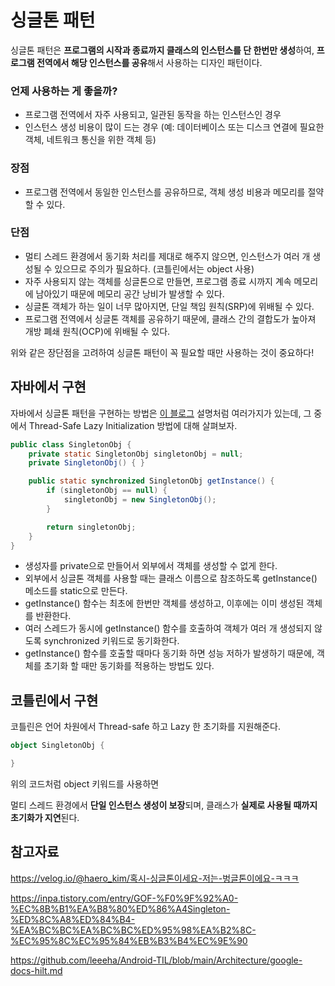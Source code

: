 # 싱글톤 패턴  

싱글톤 패턴은 **프로그램의 시작과 종료까지 클래스의 인스턴스를 단 한번만 생성**하여, **프로그램 전역에서 해당 인스턴스를 공유**해서 사용하는 디자인 패턴이다.

### 언제 사용하는 게 좋을까?

- 프로그램 전역에서 자주 사용되고, 일관된 동작을 하는 인스턴스인 경우 
- 인스턴스 생성 비용이 많이 드는 경우 (예: 데이터베이스 또는 디스크 연결에 필요한 객체, 네트워크 통신을 위한 객체 등)

### 장점 

- 프로그램 전역에서 동일한 인스턴스를 공유하므로, 객체 생성 비용과 메모리를 절약할 수 있다.

### 단점 

- 멀티 스레드 환경에서 동기화 처리를 제대로 해주지 않으면, 인스턴스가 여러 개 생성될 수 있으므로 주의가 필요하다. (코틀린에서는 object 사용)
- 자주 사용되지 않는 객체를 싱글톤으로 만들면, 프로그램 종료 시까지 계속 메모리에 남아있기 때문에 메모리 공간 낭비가 발생할 수 있다.
- 싱글톤 객체가 하는 일이 너무 많아지면, 단일 책임 원칙(SRP)에 위배될 수 있다. 
- 프로그램 전역에서 싱글톤 객체를 공유하기 때문에, 클래스 간의 결합도가 높아져 개방 폐쇄 원칙(OCP)에 위배될 수 있다.

위와 같은 장단점을 고려하여 싱글톤 패턴이 꼭 필요할 때만 사용하는 것이 중요하다! 

## 자바에서 구현 

자바에서 싱글톤 패턴을 구현하는 방법은 [이 블로그](https://inpa.tistory.com/entry/GOF-%F0%9F%92%A0-%EC%8B%B1%EA%B8%80%ED%86%A4Singleton-%ED%8C%A8%ED%84%B4-%EA%BC%BC%EA%BC%BC%ED%95%98%EA%B2%8C-%EC%95%8C%EC%95%84%EB%B3%B4%EC%9E%90) 설명처럼 여러가지가 있는데, 그 중에서 Thread-Safe Lazy Initialization 방법에 대해 살펴보자.

```java
public class SingletonObj {
    private static SingletonObj singletonObj = null;
    private SingletonObj() { }

    public static synchronized SingletonObj getInstance() {
        if (singletonObj == null) {
            singletonObj = new SingletonObj();
        }

        return singletonObj;
    }
}
```

- 생성자를 private으로 만들어서 외부에서 객체를 생성할 수 없게 한다. 
- 외부에서 싱글톤 객체를 사용할 때는 클래스 이름으로 참조하도록 getInstance() 메소드를 static으로 만든다.
- getInstance() 함수는 최초에 한번만 객체를 생성하고, 이후에는 이미 생성된 객체를 반환한다. 
- 여러 스레드가 동시에 getInstance() 함수를 호출하여 객체가 여러 개 생성되지 않도록 synchronized 키워드로 동기화한다. 
- getInstance() 함수를 호출할 때마다 동기화 하면 성능 저하가 발생하기 때문에, 객체를 초기화 할 때만 동기화를 적용하는 방법도 있다. 

## 코틀린에서 구현 

코틀린은 언어 차원에서 Thread-safe 하고 Lazy 한 초기화를 지원해준다. 

```kotlin
object SingletonObj {

}
```

위의 코드처럼 object 키워드를 사용하면

멀티 스레드 환경에서 **단일 인스턴스 생성이 보장**되며, 클래스가 **실제로 사용될 때까지 초기화가 지연**된다.

## 참고자료 

https://velog.io/@haero_kim/혹시-싱글톤이세요-저는-벙글톤이에요-ㅋㅋㅋ

https://inpa.tistory.com/entry/GOF-%F0%9F%92%A0-%EC%8B%B1%EA%B8%80%ED%86%A4Singleton-%ED%8C%A8%ED%84%B4-%EA%BC%BC%EA%BC%BC%ED%95%98%EA%B2%8C-%EC%95%8C%EC%95%84%EB%B3%B4%EC%9E%90

https://github.com/leeeha/Android-TIL/blob/main/Architecture/google-docs-hilt.md